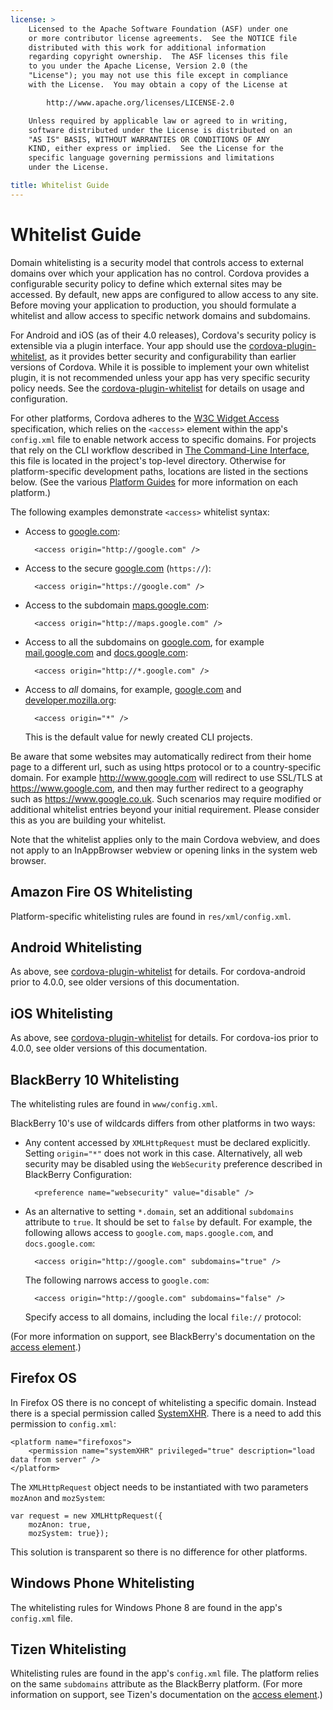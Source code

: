 ```yaml
---
license: >
    Licensed to the Apache Software Foundation (ASF) under one
    or more contributor license agreements.  See the NOTICE file
    distributed with this work for additional information
    regarding copyright ownership.  The ASF licenses this file
    to you under the Apache License, Version 2.0 (the
    "License"); you may not use this file except in compliance
    with the License.  You may obtain a copy of the License at

        http://www.apache.org/licenses/LICENSE-2.0

    Unless required by applicable law or agreed to in writing,
    software distributed under the License is distributed on an
    "AS IS" BASIS, WITHOUT WARRANTIES OR CONDITIONS OF ANY
    KIND, either express or implied.  See the License for the
    specific language governing permissions and limitations
    under the License.

title: Whitelist Guide
---
```


# Whitelist Guide

Domain whitelisting is a security model that controls access to
external domains over which your application has no control. Cordova
provides a configurable security policy to define which external sites may be
accessed.  By default, new apps are configured to allow access to any site.
Before moving your application to production, you should formulate a whitelist
and allow access to specific network domains and subdomains.

For Android and iOS (as of their 4.0 releases), Cordova's security policy is extensible via a plugin
interface.  Your app should use the [cordova-plugin-whitelist][wlp], as it provides
better security and configurability than earlier versions of Cordova.  While
it is possible to implement your own whitelist plugin, it is not recommended
unless your app has very specific security policy needs.  See the
[cordova-plugin-whitelist][wlp] for details on usage and configuration.

For other platforms, Cordova adheres to the [W3C Widget Access][1] specification,
which relies on the `<access>` element within the app's `config.xml` file to
enable network access to specific domains. For projects that rely on
the CLI workflow described in [The Command-Line Interface](../../cli/index.html), this file is
located in the project's top-level directory. Otherwise for
platform-specific development paths, locations are listed in the
sections below. (See the various [Platform Guides](../../platforms/index.html) for more information
on each platform.)

The following examples demonstrate `<access>` whitelist syntax:

* Access to [google.com][2]:

        <access origin="http://google.com" />

* Access to the secure [google.com][3] (`https://`):

        <access origin="https://google.com" />

* Access to the subdomain [maps.google.com][4]:

        <access origin="http://maps.google.com" />

* Access to all the subdomains on [google.com][2], for example
  [mail.google.com][5] and [docs.google.com][6]:

        <access origin="http://*.google.com" />

* Access to _all_ domains, for example, [google.com][2] and
  [developer.mozilla.org][7]:

        <access origin="*" />

  This is the default value for newly created CLI projects.

Be aware that some websites may automatically redirect from their home page to
a different url, such as using https protocol or to a country-specific
domain. For example http://www.google.com will redirect to use SSL/TLS at
https://www.google.com, and then may further redirect to a geography such as
https://www.google.co.uk. Such scenarios may require modified or additional
whitelist entries beyond your initial requirement. Please consider this
as you are building your whitelist.

Note that the whitelist applies only to the main Cordova webview, and does not
apply to an InAppBrowser webview or opening links in the system web browser.

## Amazon Fire OS Whitelisting

Platform-specific whitelisting rules are found in
`res/xml/config.xml`.

## Android Whitelisting

As above, see [cordova-plugin-whitelist][wlp] for details.  For cordova-android
prior to 4.0.0, see older versions of this documentation.

## iOS Whitelisting

As above, see [cordova-plugin-whitelist][wlp] for details.  For cordova-ios
prior to 4.0.0, see older versions of this documentation.

## BlackBerry 10 Whitelisting

The whitelisting rules are found in `www/config.xml`.

BlackBerry 10's use of wildcards differs from other platforms in two
ways:

* Any content accessed by `XMLHttpRequest` must be declared
  explicitly. Setting `origin="*"` does not work in this case.
  Alternatively, all web security may be disabled using the
  `WebSecurity` preference described in BlackBerry Configuration:
 
        <preference name="websecurity" value="disable" />

* As an alternative to setting `*.domain`, set an additional
  `subdomains` attribute to `true`. It should be set to `false` by
  default. For example, the following allows access to `google.com`,
  `maps.google.com`, and `docs.google.com`:

        <access origin="http://google.com" subdomains="true" />

  The following narrows access to `google.com`:

        <access origin="http://google.com" subdomains="false" />

  Specify access to all domains, including the local `file://`
  protocol:

    <access origin="*" subdomains="true" />

(For more information on support, see BlackBerry's documentation on the
[access element][8].)

## Firefox OS

In Firefox OS there is no concept of whitelisting a specific domain. Instead
there is a special permission called 
[SystemXHR](https://developer.mozilla.org/en-US/docs/Web/API/XMLHttpRequest#Permissions).
There is a need to add this permission to `config.xml`:

	<platform name="firefoxos">
		<permission name="systemXHR" privileged="true" description="load data from server" />
	</platform>

The `XMLHttpRequest` object needs to be instantiated with two parameters 
`mozAnon` and `mozSystem`:

	var request = new XMLHttpRequest({
		mozAnon: true,
		mozSystem: true});

This solution is transparent so there is no difference for other platforms.

## Windows Phone Whitelisting

The whitelisting rules for Windows Phone 8 are found in the
app's `config.xml` file.

## Tizen Whitelisting

Whitelisting rules are found in the app's `config.xml` file. The
platform relies on the same `subdomains` attribute as the BlackBerry
platform.
(For more information on support, see Tizen's documentation on the
[access element][9].)

[wlp]: https://github.com/apache/cordova-plugin-whitelist
[1]: http://www.w3.org/TR/widgets-access/
[2]: http://google.com
[3]: https://google.com
[4]: http://maps.google.com
[5]: http://mail.google.com
[6]: http://docs.google.com
[7]: http://developer.mozilla.org
[8]: https://developer.blackberry.com/html5/documentation/ww_developing/Access_element_834677_11.html
[9]: https://developer.tizen.org/help/index.jsp?topic=%2Forg.tizen.web.appprogramming%2Fhtml%2Fide_sdk_tools%2Fconfig_editor_w3celements.htm


